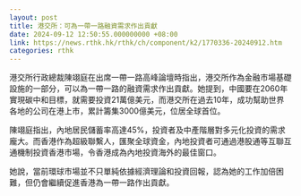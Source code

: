 ```yaml
---
layout: post
title: 港交所：可為一帶一路融資需求作出貢獻
date: 2024-09-12 12:50:55.000000000 +08:00
link: https://news.rthk.hk/rthk/ch/component/k2/1770336-20240912.htm
categories: rthk
---
```


港交所行政總裁陳翊庭在出席一帶一路高峰論壇時指出，港交所作為金融市場基礎設施​​的一部分，可以為一帶一路的融資需求作出貢獻。她提到，中國要在2060年實現碳中和目標，就需要投資21萬億美元，而港交所在過去10年，成功幫助世界各地的公司在港上市，累計籌集3000億美元，位居全球首位。

陳翊庭指出，內地居民儲蓄率高達45%，投資者及中產階層對多元化投資的需求龐大。而香港作為超級聯繫人，匯聚全球資金，內地投資者可通過港股通等互聯互通機制投資香港市場，令香港成為內地投資海外的最佳窗口。

她說，當前環球市場並不只單純依據經濟理論和投資回報，認為她的工作加倍困難，但仍會繼續促進香港為一帶一路作出貢獻。
